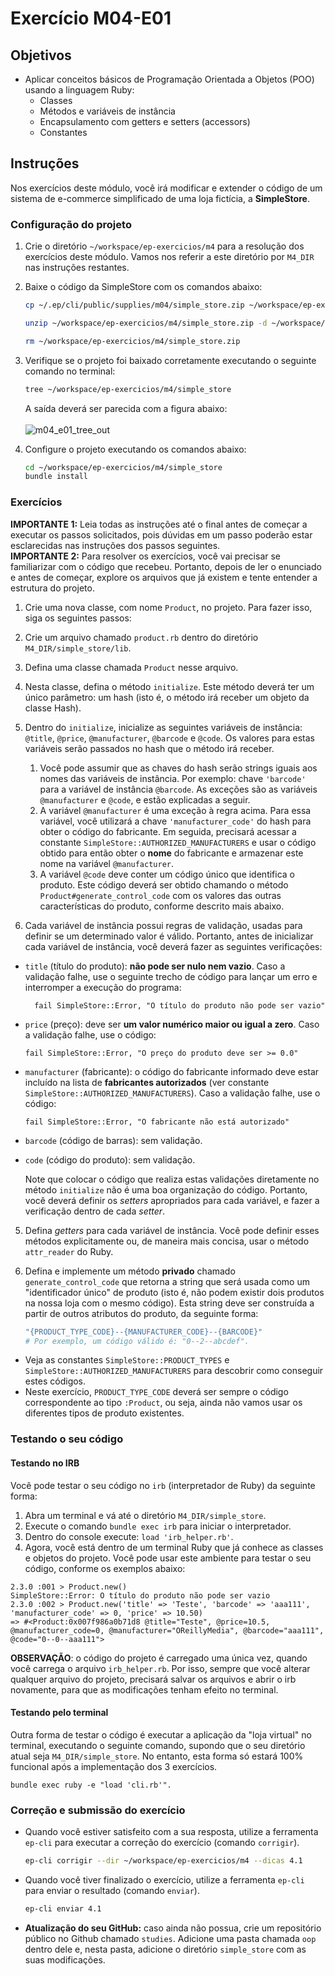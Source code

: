Exercício M04-E01
=================

Objetivos
---------

- Aplicar conceitos básicos de Programação Orientada a Objetos (POO) usando a linguagem Ruby:
  * Classes
  * Métodos e variáveis de instância
  * Encapsulamento com getters e setters (accessors)
  * Constantes

Instruções
----------

Nos exercícios deste módulo, você irá modificar e extender o código de um sistema de
e-commerce simplificado de uma loja fictícia, a **SimpleStore**.

### Configuração do projeto

1. Crie o diretório `~/workspace/ep-exercicios/m4` para a resolução dos exercícios deste módulo. Vamos nos referir a este diretório por `M4_DIR` nas instruções restantes.

2. Baixe o código da SimpleStore com os comandos abaixo:

    ```bash
    cp ~/.ep/cli/public/supplies/m04/simple_store.zip ~/workspace/ep-exercicios/m4/simple_store.zip

    unzip ~/workspace/ep-exercicios/m4/simple_store.zip -d ~/workspace/ep-exercicios/m4

    rm ~/workspace/ep-exercicios/m4/simple_store.zip
    ```

3. Verifique se o projeto foi baixado corretamente executando o seguinte comando no terminal:

    ```bash
    tree ~/workspace/ep-exercicios/m4/simple_store
    ```

    A saída deverá ser parecida com a figura abaixo:
    <br>
    <br>
    ![m04_e01_tree_out](assets/images/m04_e01_tree_out.png)
    <br>

4. Configure o projeto executando os comandos abaixo:

    ```bash
    cd ~/workspace/ep-exercicios/m4/simple_store
    bundle install
    ```

### Exercícios

<div class="alert alert-warning"><strong>IMPORTANTE 1:</strong> Leia todas as instruções até o final antes de começar a executar os passos solicitados, pois dúvidas em um passo poderão estar esclarecidas nas instruções dos passos seguintes.</div>

<div class="alert alert-warning"><strong>IMPORTANTE 2:</strong> Para resolver os exercícios, você vai precisar se familiarizar com o código que recebeu. Portanto, depois de ler o enunciado e antes de começar, explore os arquivos que já existem e tente entender a estrutura do projeto.</div>

1. Crie uma nova classe, com nome `Product`, no projeto. Para fazer isso, siga os seguintes passos:

  1. Crie um arquivo chamado `product.rb` dentro do diretório `M4_DIR/simple_store/lib`.
  2. Defina uma classe chamada `Product` nesse arquivo.

2. Nesta classe, defina o método `initialize`. Este método deverá ter um único parâmetro: um hash (isto é, o método irá receber um objeto da classe Hash).

3. Dentro do `initialize`, inicialize as seguintes variáveis de instância: `@title`, `@price`, `@manufacturer`, `@barcode` e `@code`. Os valores para estas variáveis serão passados no hash que o método irá receber.
   1. Você pode assumir que as chaves do hash serão strings iguais aos nomes das variáveis de instância. Por exemplo: chave `'barcode'` para a variável de instância `@barcode`. As exceções são as variáveis `@manufacturer` e `@code`, e estão explicadas a seguir.
   2. A variável `@manufacturer` é uma exceção à regra acima. Para essa variável, você utilizará a chave `'manufacturer_code'` do hash para obter o código do fabricante. Em seguida, precisará acessar a constante `SimpleStore::AUTHORIZED_MANUFACTURERS` e usar o código obtido para então obter o **nome** do fabricante e armazenar este nome na variável `@manufacturer`.
   3. A variável `@code` deve conter um código único que identifica o produto. Este código deverá ser obtido chamando o método `Product#generate_control_code` com os valores das outras características do produto, conforme descrito mais abaixo.

4. Cada variável de instância possui regras de validação, usadas para definir se um determinado valor é válido. Portanto, antes de inicializar cada variável de instância, você deverá fazer as seguintes verificações:
  * `title` (título do produto): **não pode ser nulo nem vazio**. Caso a validação falhe, use o seguinte trecho de código para lançar um erro e interromper a execução do programa:

    ```
      fail SimpleStore::Error, "O título do produto não pode ser vazio"
    ```
  * `price` (preço): deve ser **um valor numérico maior ou igual a zero**. Caso a validação falhe, use o código:

    ```
    fail SimpleStore::Error, "O preço do produto deve ser >= 0.0"
    ```
  * `manufacturer` (fabricante): o código do fabricante informado deve estar incluído na lista de **fabricantes autorizados** (ver constante `SimpleStore::AUTHORIZED_MANUFACTURERS`). Caso a validação falhe, use o código:

    ```
    fail SimpleStore::Error, "O fabricante não está autorizado"
    ```
  * `barcode` (código de barras): sem validação.
  * `code` (código do produto): sem validação.

    Note que colocar o código que realiza estas validações diretamente no método `initialize` não é uma boa organização do código. Portanto, você deverá definir os _setters_ apropriados para cada variável, e fazer a verificação dentro de cada _setter_.

5. Defina *getters* para cada variável de instância. Você pode definir esses
  métodos explicitamente ou, de maneira mais concisa, usar o método `attr_reader` do Ruby.

6. Defina e implemente um método **privado** chamado `generate_control_code` que retorna a string que será usada como um
  "identificador único" de produto (isto é, não podem existir dois produtos na nossa loja com o mesmo código). Esta string deve ser construída a partir de outros atributos do produto, da seguinte forma:

    ```ruby
    "{PRODUCT_TYPE_CODE}--{MANUFACTURER_CODE}--{BARCODE}"
    # Por exemplo, um código válido é: "0--2--abcdef".
    ```
  * Veja as constantes `SimpleStore::PRODUCT_TYPES` e `SimpleStore::AUTHORIZED_MANUFACTURERS` para descobrir como conseguir estes códigos.
  * Neste exercício, `PRODUCT_TYPE_CODE` deverá ser sempre o código correspondente ao tipo `:Product`, ou seja, ainda não vamos usar os diferentes tipos de produto existentes.

### Testando o seu código

#### Testando no IRB

Você pode testar o seu código no `irb` (interpretador de Ruby) da seguinte forma:

1. Abra um terminal e vá até o diretório `M4_DIR/simple_store`.
2. Execute o comando `bundle exec irb` para iniciar o interpretador.
3. Dentro do console execute: `load 'irb_helper.rb'`.
4. Agora, você está dentro de um terminal Ruby que já conhece as classes e objetos do projeto. Você pode usar este ambiente para testar o seu código, conforme os exemplos abaixo:

```text
2.3.0 :001 > Product.new()
SimpleStore::Error: O título do produto não pode ser vazio
2.3.0 :002 > Product.new('title' => 'Teste', 'barcode' => 'aaa111', 'manufacturer_code' => 0, 'price' => 10.50)
=> #<Product:0x007f986a0b71d8 @title="Teste", @price=10.5, @manufacturer_code=0, @manufacturer="OReillyMedia", @barcode="aaa111", @code="0--0--aaa111">
```
**OBSERVAÇÃO**: o código do projeto é carregado uma única vez, quando você carrega o arquivo `irb_helper.rb`. Por isso, sempre que você alterar qualquer arquivo do projeto, precisará salvar os arquivos e abrir o irb novamente, para que as modificações tenham efeito no terminal.

#### Testando pelo terminal

Outra forma de testar o código é executar a aplicação da "loja virtual" no terminal, executando o seguinte comando, supondo que o seu diretório atual seja `M4_DIR/simple_store`. No entanto, esta forma só estará 100% funcional após a implementação dos 3 exercícios.

```text
bundle exec ruby -e "load 'cli.rb'".
```

### Correção e submissão do exercício

- Quando você estiver satisfeito com a sua resposta, utilize a ferramenta `ep-cli` para executar a correção do exercício (comando `corrigir`).

    ```bash
    ep-cli corrigir --dir ~/workspace/ep-exercicios/m4 --dicas 4.1
    ```

- Quando você tiver finalizado o exercício, utilize a ferramenta `ep-cli` para enviar o resultado (comando `enviar`).

    ```bash
    ep-cli enviar 4.1
    ```

- **Atualização do seu GitHub:** caso ainda não possua, crie um repositório público no Github chamado `studies`. Adicione uma pasta chamada `oop` dentro dele e, nesta pasta, adicione o diretório `simple_store` com as suas modificações.

